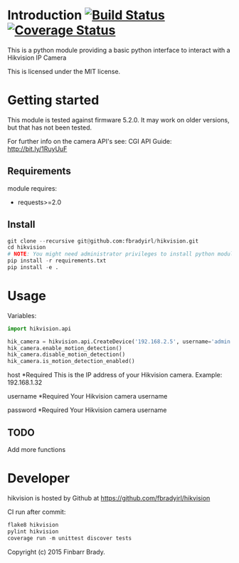 # Introduction [![Build Status](https://travis-ci.org/fbradyirl/hikvision.svg?branch=master)](https://travis-ci.org/fbradyirl/hikvision) [![Coverage Status](https://coveralls.io/repos/fbradyirl/hikvision/badge.svg?branch=master)](https://coveralls.io/r/fbradyirl/hikvision?branch=master)

This is a python module providing a basic python
interface to interact with a Hikvision IP Camera

This is licensed under the MIT license.

Getting started
===============

This module is tested against firmware 5.2.0.
It may work on older versions, but that has not been tested.

For further info on  the camera API's see:
CGI API Guide:
http://bit.ly/1RuyUuF

Requirements
------------

module requires:
 * requests>=2.0


Install
-------
```python
git clone --recursive git@github.com:fbradyirl/hikvision.git
cd hikvision
# NOTE: You might need administrator privileges to install python modules.
pip install -r requirements.txt
pip install -e .
```

# Usage

Variables:

```python
import hikvision.api

hik_camera = hikvision.api.CreateDevice('192.168.2.5', username='admin', password='12345')
hik_camera.enable_motion_detection()
hik_camera.disable_motion_detection()
hik_camera.is_motion_detection_enabled()
```

host
*Required
This is the IP address of your Hikvision camera. Example: 192.168.1.32

username
*Required
Your Hikvision camera username

password
*Required
Your Hikvision camera username



TODO
------------
Add more functions

Developer
=========

hikvision is hosted by Github at https://github.com/fbradyirl/hikvision

CI run after commit:

```python
flake8 hikvision
pylint hikvision
coverage run -m unittest discover tests
```

Copyright (c) 2015 Finbarr Brady.
